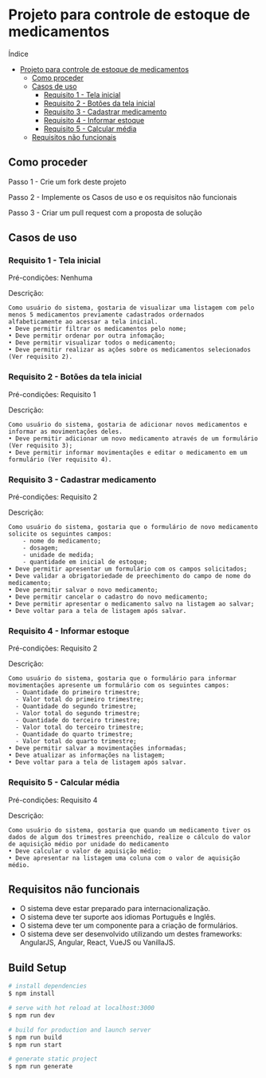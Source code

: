 # Projeto para controle de estoque de medicamentos

Índice
- [Projeto para controle de estoque de medicamentos](#projeto-para-controle-de-estoque-de-medicamentos)
  - [Como proceder](#como-proceder)
  - [Casos de uso](#casos-de-uso)
    - [Requisito 1 - Tela inicial](#requisito-1---tela-inicial)
    - [Requisito 2 - Botões da tela inicial](#requisito-2---bot%c3%b5es-da-tela-inicial)
    - [Requisito 3 - Cadastrar medicamento](#requisito-3---cadastrar-medicamento)
    - [Requisito 4 - Informar estoque](#requisito-4---informar-estoque)
    - [Requisito 5 - Calcular média](#requisito-5---calcular-m%c3%a9dia)
  - [Requisitos não funcionais](#requisitos-n%c3%a3o-funcionais)

## Como proceder

Passo 1 - Crie um fork deste projeto

Passo 2 - Implemente os Casos de uso e os requisitos não funcionais

Passo 3 - Criar um pull request com a proposta de solução

## Casos de uso

### Requisito 1 - Tela inicial
Pré-condições: Nenhuma

Descrição:

    Como usuário do sistema, gostaria de visualizar uma listagem com pelo menos 5 medicamentos previamente cadastrados ordernados alfabeticamente ao acessar a tela inicial.
    • Deve permitir filtrar os medicamentos pelo nome;
    • Deve permitir ordenar por outra infomação;
    • Deve permitir visualizar todos o medicamento;
    • Deve permitir realizar as ações sobre os medicamentos selecionados (Ver requisito 2).

### Requisito 2 - Botões da tela inicial
Pré-condições: Requisito 1

Descrição:

    Como usuário do sistema, gostaria de adicionar novos medicamentos e informar as movimentações deles.
    • Deve permitir adicionar um novo medicamento através de um formulário (Ver requisito 3);
    • Deve permitir informar movimentações e editar o medicamento em um formulário (Ver requisito 4).

### Requisito 3 - Cadastrar medicamento
Pré-condições: Requisito 2

Descrição:

    Como usuário do sistema, gostaria que o formulário de novo medicamento solicite os seguintes campos:
        - nome do medicamento;
        - dosagem;
        - unidade de medida;
        - quantidade em inicial de estoque;
    • Deve permitir apresentar um formulário com os campos solicitados;
    • Deve validar a obrigatoriedade de preechimento do campo de nome do medicamento;
    • Deve permitir salvar o novo medicamento;
    • Deve permitir cancelar o cadastro do novo medicamento;
    • Deve permitir apresentar o medicamento salvo na listagem ao salvar;
    • Deve voltar para a tela de listagem após salvar.

### Requisito 4 - Informar estoque
Pré-condições: Requisito 2

Descrição:

    Como usuário do sistema, gostaria que o formulário para informar movimentações apresente um formulário com os seguintes campos:
      - Quantidade do primeiro trimestre; 
      - Valor total do primeiro trimestre; 
      - Quantidade do segundo trimestre;
      - Valor total do segundo trimestre;
      - Quantidade do terceiro trimestre;
      - Valor total do terceiro trimestre;
      - Quantidade do quarto trimestre;
      - Valor total do quarto trimestre;
    • Deve permitir salvar a movimentações informadas;
    • Deve atualizar as informações na listagem;
    • Deve voltar para a tela de listagem após salvar.

### Requisito 5 - Calcular média
Pré-condições: Requisito 4

Descrição:

    Como usuário do sistema, gostaria que quando um medicamento tiver os dados de algum dos trimestres preenchido, realize o cálculo do valor de aquisição médio por unidade do medicamento
    • Deve calcular o valor de aquisição médio;
    • Deve apresentar na listagem uma coluna com o valor de aquisição médio.

## Requisitos não funcionais

- O sistema deve estar preparado para internacionalização.
- O sistema deve ter suporte aos idiomas Português e Inglês.
- O sistema deve ter um componente para a criação de formulários.
- O sistema deve ser desenvolvido utilizando um destes frameworks: AngularJS, Angular, React, VueJS ou VanillaJS.

## Build Setup

```bash
# install dependencies
$ npm install

# serve with hot reload at localhost:3000
$ npm run dev

# build for production and launch server
$ npm run build
$ npm run start

# generate static project
$ npm run generate
```
